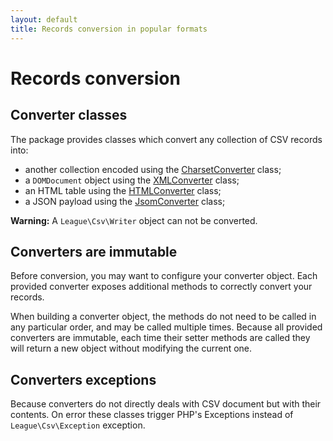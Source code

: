 ```yaml
---
layout: default
title: Records conversion in popular formats
---
```


# Records conversion

## Converter classes

The package provides classes which convert any collection of CSV records into:

- another collection encoded using the [CharsetConverter](/9.0/converter/charset/) class;
- a `DOMDocument` object using the [XMLConverter](/9.0/converter/xml/) class;
- an HTML table using the [HTMLConverter](/9.0/converter/html/) class;
- a JSON payload using the [JsomConverter](/9.0/converter/json/) class;

<p class="message-warning"><strong>Warning:</strong> A <code>League\Csv\Writer</code> object can not be converted.</p>

## Converters are immutable

Before conversion, you may want to configure your converter object. Each provided converter exposes additional methods to correctly convert your records.

When building a converter object, the methods do not need to be called in any particular order, and may be called multiple times. Because all provided converters are immutable, each time their setter methods are called they will return a new object without modifying the current one.

## Converters exceptions

Because converters do not directly deals with CSV document but with their contents. On error these classes trigger PHP's Exceptions instead of `League\Csv\Exception` exception.

